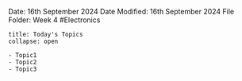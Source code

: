 Date: 16th September 2024
Date Modified: 16th September 2024
File Folder: Week 4
#Electronics

```ad-abstract
title: Today's Topics
collapse: open

- Topic1
- Topic2
- Topic3

```



